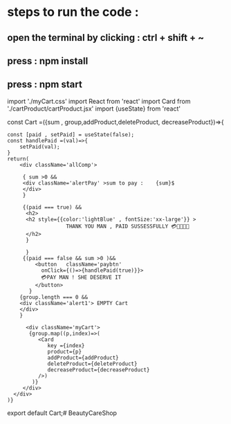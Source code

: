 # steps to run the code :


##   open the terminal by clicking : ctrl + shift + ~

##   press : npm install 

##   press : npm start


import './myCart.css'
import React from 'react'
import Card from './cartProduct/cartProduct.jsx'
import {useState} from 'react'

const Cart =({sum , group,addProduct,deleteProduct, decreaseProduct})=>{

    const [paid , setPaid] = useState(false);
    const handlePaid =(val)=>{
        setPaid(val);
    }
    return(
        <div className='allComp'>
        
         { sum >0 &&  
         <div className='alertPay' >sum to pay :    {sum}$ 
         </div>
         }
           
         {(paid === true) &&
          <h2>
          <h2 style={{color:'lightBlue' , fontSize:'xx-large'}} >
                       THANK YOU MAN , PAID SUSSESSFULLY 💳👍🏼👍🏼 
          </h2>
          }
        
          }
         {(paid === false && sum >0 )&&
             <button   className='paybtn'
               onClick={()=>{handlePaid(true)}}> 
               💳PAY MAN ! SHE DESERVE IT 
             </button>
           }
        {group.length === 0 && 
        <div className='alert1'> EMPTY Cart 
        </div> 
        }
        
          <div className='myCart'>
           {group.map((p,index)=>(
              <Card
                 key ={index}
                 product={p} 
                 addProduct={addProduct}
                 deleteProduct={deleteProduct} 
                 decreaseProduct={decreaseProduct}
              />)
            )}
         </div>
      </div>
    )}


export default Cart;#   B e a u t y C a r e S h o p  
 